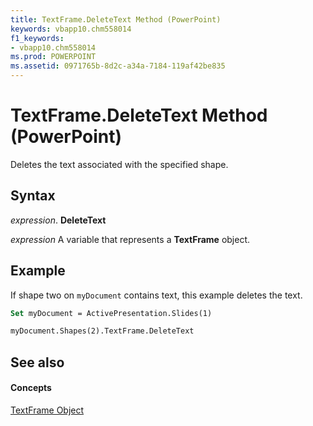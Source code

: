 ```yaml
---
title: TextFrame.DeleteText Method (PowerPoint)
keywords: vbapp10.chm558014
f1_keywords:
- vbapp10.chm558014
ms.prod: POWERPOINT
ms.assetid: 0971765b-8d2c-a34a-7184-119af42be835
---
```



# TextFrame.DeleteText Method (PowerPoint)

Deletes the text associated with the specified shape.


## Syntax

 _expression_. **DeleteText**

 _expression_ A variable that represents a **TextFrame** object.


## Example

If shape two on  `myDocument` contains text, this example deletes the text.


```vb
Set myDocument = ActivePresentation.Slides(1)

myDocument.Shapes(2).TextFrame.DeleteText
```


## See also


#### Concepts


[TextFrame Object](textframe-object-powerpoint.md)

